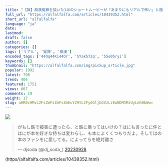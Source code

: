 ```yaml
---
title: "【獄】痴漢冤罪を描いた1半のショートムービーが「あまりにもリアルで怖い」と題に "
full_url: "https://alfalfalfa.com/articles/10439352.html"
short_url: "alfalfalfa"
language: "ja"
date: 
lastmod: 
draft: false
author: []
categories: []
tags: ['リアル', '冤罪', '痴漢']
encoded_tags: ['44Oq44Ki44Or', '5Yak572q', '55e05ryi']
keywords: []
thumbnail: "https://alfalfalfa.com/img/pickup_article.jpg"
popular: 1992
latest: 798
trend: 404
featured: 1751
views: 667
comments: 19
weight: 17
slug: aHR0cHMvL2FsZmFsZmFsZmEuY29tL2FydGljbGVzLzEwNDM5MzUyLmh0bWw=
---
```


![](https://alfalfalfa.com/img/pickup_article.jpg)

<blockquote class='twitter-tweet'><p lang='ja' dir='ltr'>がもし鉄で被害に遭ったら、と鉄に乗ってはいけの？はにも言ったに件とはにが本を好きな持ちは変わらし、も本によくくつもりだよ。そしてはの本のファンをに愛してる。によってらを絶対離さ </p>— djsoda (@dj_soda_) <a href='https//twitter.com/dj_soda_/status/1707222660739211414' target='_blank' rel='nofollow'>20230928</a></blockquote> 

(https//alfalfalfa.com/articles/10439352.html)
